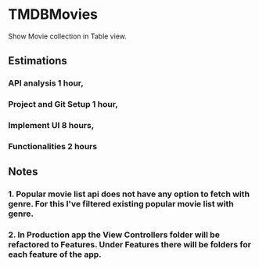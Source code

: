 # TMDBMovies
Show Movie collection in Table view.


## Estimations
### API analysis 1 hour, 
### Project and Git Setup 1 hour, 
### Implement UI 8 hours, 
### Functionalities 2 hours

## Notes
### 1. Popular movie list api does not have any option to fetch with genre. For this I've filtered existing popular movie list with genre.  
### 2. In Production app the View Controllers folder will be refactored to Features. Under Features there will be folders for each feature of the app. 
